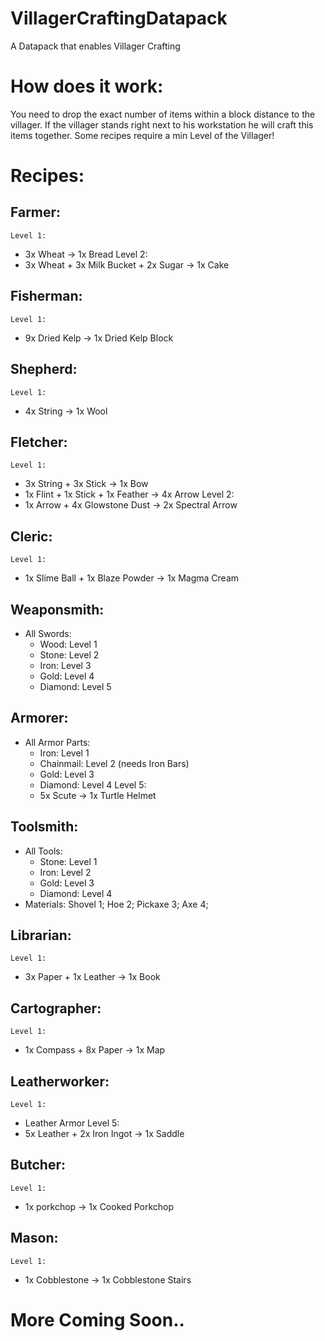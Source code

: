 # VillagerCraftingDatapack
A Datapack that enables Villager Crafting
# How does it work:
You need to drop the exact number of items within a block distance to the villager.
If the villager stands right next to his workstation he will craft this items together.
Some recipes require a min Level of the Villager!
# Recipes:
## Farmer:
    Level 1:
  - 3x Wheat -> 1x Bread
    Level 2:
  - 3x Wheat + 3x Milk Bucket + 2x Sugar -> 1x Cake
## Fisherman:
    Level 1:
  - 9x Dried Kelp -> 1x Dried Kelp Block
## Shepherd:
    Level 1:
  - 4x String -> 1x Wool
## Fletcher:
    Level 1:
  - 3x String + 3x Stick -> 1x Bow
  - 1x Flint + 1x Stick + 1x Feather -> 4x Arrow
    Level 2:
  - 1x Arrow + 4x Glowstone Dust -> 2x Spectral Arrow
## Cleric:
    Level 1:
  - 1x Slime Ball + 1x Blaze Powder -> 1x Magma Cream
## Weaponsmith:
  - All Swords:
    - Wood: Level 1
    - Stone: Level 2
    - Iron: Level 3
    - Gold: Level 4
    - Diamond: Level 5
## Armorer:
  - All Armor Parts:
    - Iron: Level 1
    - Chainmail: Level 2 (needs Iron Bars)
    - Gold: Level 3
    - Diamond: Level 4
    Level 5:
    - 5x Scute -> 1x Turtle Helmet
## Toolsmith:
  - All Tools:
    - Stone: Level 1
    - Iron: Level 2
    - Gold: Level 3
    - Diamond: Level 4
  - Materials: Shovel 1; Hoe 2; Pickaxe 3; Axe 4;
## Librarian:
    Level 1:
  - 3x Paper + 1x Leather -> 1x Book
## Cartographer:
    Level 1:
  - 1x Compass + 8x Paper -> 1x Map
## Leatherworker:
    Level 1:
  - Leather Armor
    Level 5:
  - 5x Leather + 2x Iron Ingot -> 1x Saddle
## Butcher:
    Level 1:
  - 1x porkchop -> 1x Cooked Porkchop
## Mason:
    Level 1:
  - 1x Cobblestone -> 1x Cobblestone Stairs
# More Coming Soon..